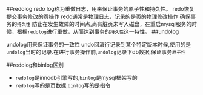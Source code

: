 ##redolog
redo log称为重做日志，用来保证事务的原子性和持久性。
redo恢复提交事务修改的页操作
redo通常是物理日志，记录的是页的物理修改操作
确保事务的`持久性`
防止在发生故障的时间点,尚有脏页未写入磁盘，在重启mysql服务的时候，根据`redolog`进行重做，从而达到事务的`持久性`这一特性。
##undolog

undolog用来保证事务的一致性
undo回滚行记录到某个特定版本时候,使用的是`undolog`当时的记录.在进行事务操作前,`undolog`记录下db数据,保证事务`原子性`

##redolog和binlog区别
- `redolog`是innodb引擎写的,`binlog`是mysql框架写的
- `redolog`写的是页数据,`binlog`写的是指令